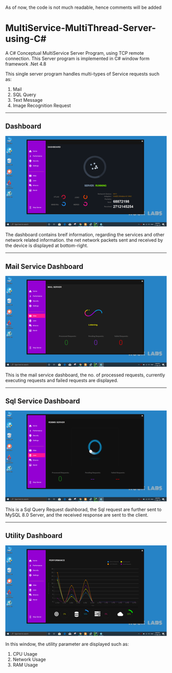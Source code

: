 As of now, the code is not much readable, hence comments will be added


# MultiService-MultiThread-Server-using-C#
A C# Conceptual MultiService Server Program, using TCP remote connection.
This Server program is implemented in C# window form framework .Net 4.8

This single server program handles multi-types of Service requests such as:
1. Mail
2. SQL Query
3. Text Message 
4. Image Recognition Request


-------------------------------------
Dashboard
-------------------------------------
![GitHub Logo](/ReadmeImages/home.png)

The dashboard contains breif information, regarding the services and other network related information.
the net network packets sent and received by the device is displayed at bottom-right.

-------------------------------------
Mail Service Dashboard
-------------------------------------
![GitHub Logo](/ReadmeImages/mail.png)

This is the mail service dashboard, the no. of processed requests, currently executing requests and failed requests are displayed. 

-------------------------------------
Sql Service Dashboard
-------------------------------------
![GitHub Logo](/ReadmeImages/susql.png)

This is a Sql Query Request dashborad, the Sql request are further sent to MySQL 8.0 Server, and the received response are sent to the client. 

-------------------------------------
Utility Dashboard
-------------------------------------
![GitHub Logo](/ReadmeImages/graph.png)

In this window, the utility parameter are displayed such as:
1. CPU Usage
2. Network Usage
3. RAM Usage
